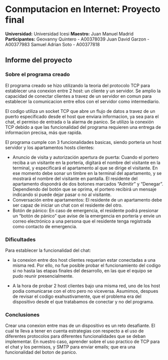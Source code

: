 # Conmputacion en Internet: Proyecto final

**Universidad:**
Universidad Icesi
**Maestro:**
Juan Manuel Madrid
**Participantes:**
Geovanny Quintero - A00378039
Juan David Garzon - A00377983
Samuel Adrian Soto - A00377818

## Informe del proyecto

### Sobre el programa creado
El programa creado se hizo utilizando la teoria del protocolo TCP para establecer una conexion entre 2 host: un cliente y un servidor. Se amplio la capacidad de conectar clientes a travez de un servidor en comun para establecer la comunicacion entre ellos con el servidor como intermediario.

El codigo utiliza un socket TCP que abre un flujo de datos a travez de un puerto especificado desde el host que enviara informacion, ya sea para el chat, el permiso de entrada o la alarma de panico. Se utilizo la conexión TCP debido a que las funcionalidad del programa requieren una entrega de informacion precisa, más que rapida.

El programa cumple con 3 funcionalidades basicas, siendo porteria un host servidor y los apartamentos hosts clientes:
* Anuncio de visita y autorización apertura de puerta: Cuando el portero reciba a un visitante en la portería, digitará el nombre del visitante en la terminal, y especificará el apartamento al que se dirige el visitante. En ese momento debe sonar un timbre en la terminal del apartamento, y se mostrará el nombre del visitante en pantalla. El residente del apartamento dispondrá de dos botones marcados “Admitir” y “Denegar”. Dependiendo del botón que se oprima, el portero recibirá un mensaje indicando si puede dejar pasar o no al visitante. 
* Conversación entre apartamentos: El residente de un apartamento debe ser capaz de  iniciar un chat con el residente del otro. 
* Botón de pánico: En caso de emergencia, el residente podrá presionar un “botón de pánico” que avise de la emergencia en portería y envíe un correo electrónico a una persona que el residente tenga registrada como contacto de emergencia.

### Dificultades
Para establecer la funcionalidad del chat:
* la conexion entre dos host clientes requerian estar conectadas a una misma red. Por ello, no fue posible probar el funcionamiento del codigo si no hasta las etapas finales del desarrollo, en las que el equipo se pudo reunir presencialmente. 

* A la hora de probar 2 host clientes bajo una misma red, uno de los host podia comunicarse con el otro pero no viceversa. Asumimos, despues de revisar el codigo exahustivamente, que el problema era del dispositivo desde el que tratabamos de conectar y no del programa.

### Conclusiones
Crear una conexion entre mas de un dispositivo es un reto desafiante. El cual te lleva a tener en cuenta estrategias con respecto a el uso de diferentes protocolos para diferentes funcionalidades que se deban implementar. En nuestro caso, aprender sobre el uso practico de TCP para el chat y los permisos, y SMTP para enviar emails; que era una funcionalidad del boton de panico. 
